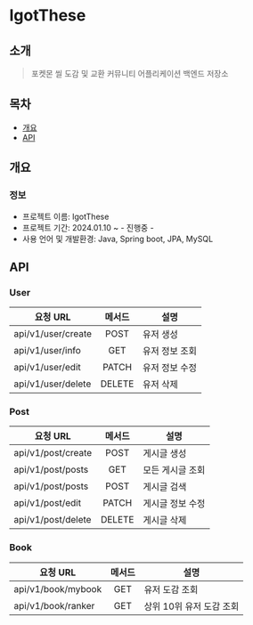 # IgotThese

## 소개

> 포켓몬 씰 도감 및 교환 커뮤니티 어플리케이션 백엔드 저장소

## 목차

* [개요](#개요)
* [API](#API)

## 개요

### 정보
* 프로젝트 이름: IgotThese
* 프로젝트 기간: 2024.01.10 ~ - 진행중 - 
* 사용 언어 및 개발환경: Java, Spring boot, JPA, MySQL

## API

### User
|요청 URL|메서드|설명|
|---|:---:|---|
|api/v1/user/create|POST|유저 생성|
|api/v1/user/info|GET|유저 정보 조회|
|api/v1/user/edit|PATCH|유저 정보 수정|
|api/v1/user/delete|DELETE|유저 삭제|

### Post
|요청 URL|메서드|설명|
|---|:---:|---|
|api/v1/post/create|POST|게시글 생성|
|api/v1/post/posts|GET|모든 게시글 조회|
|api/v1/post/posts|POST|게시글 검색|
|api/v1/post/edit|PATCH|게시글 정보 수정|
|api/v1/post/delete|DELETE|게시글 삭제|

### Book
|요청 URL|메서드|설명|
|---|:---:|---|
|api/v1/book/mybook|GET|유저 도감 조회|
|api/v1/book/ranker|GET|상위 10위 유저 도감 조회|